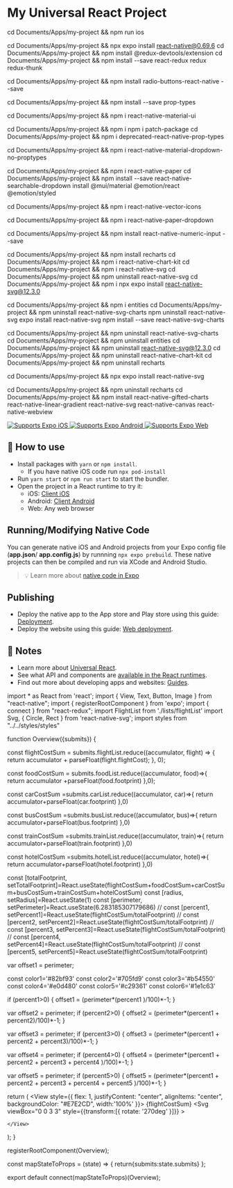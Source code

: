# My Universal React Project

cd Documents/Apps/my-project && npm run ios

cd Documents/Apps/my-project && npx expo install react-native@0.69.6
cd Documents/Apps/my-project && npm install @redux-devtools/extension
cd Documents/Apps/my-project && npm install --save react-redux redux redux-thunk

cd Documents/Apps/my-project && npm install radio-buttons-react-native --save

 cd Documents/Apps/my-project && npm install --save prop-types

  cd Documents/Apps/my-project && npm i react-native-material-ui

  cd Documents/Apps/my-project && npm i npm i patch-package
  cd Documents/Apps/my-project && npm i deprecated-react-native-prop-types

  cd Documents/Apps/my-project && npm i react-native-material-dropdown-no-proptypes

  cd Documents/Apps/my-project && npm i react-native-paper
  cd Documents/Apps/my-project && npm install --save react-native-searchable-dropdown
  install @mui/material @emotion/react @emotion/styled

  cd Documents/Apps/my-project && npm i react-native-vector-icons

  cd Documents/Apps/my-project && npm i react-native-paper-dropdown

  cd Documents/Apps/my-project && npm install react-native-numeric-input --save

  cd Documents/Apps/my-project && npm install recharts
  cd Documents/Apps/my-project && npm i react-native-chart-kit
  cd Documents/Apps/my-project && npm i react-native-svg
  cd Documents/Apps/my-project && npm uninstall react-native-svg
  cd Documents/Apps/my-project && npm i npx expo install react-native-svg@12.3.0

  cd Documents/Apps/my-project && npm i entities
  cd Documents/Apps/my-project && npm uninstall react-native-svg-charts
  npm uninstall react-native-svg
  expo install react-native-svg
  npm install --save react-native-svg-charts


  cd Documents/Apps/my-project && npm uninstall react-native-svg-charts
  cd Documents/Apps/my-project && npm uninstall entities
  cd Documents/Apps/my-project && npm uninstall react-native-svg@12.3.0
  cd Documents/Apps/my-project && npm uninstall react-native-chart-kit
  cd Documents/Apps/my-project && npm uninstall recharts

  cd Documents/Apps/my-project && npx expo install react-native-svg

  cd Documents/Apps/my-project && npm uninstall recharts
  cd Documents/Apps/my-project && npm install react-native-gifted-charts react-native-linear-gradient react-native-svg react-native-canvas react-native-webview

<p>
  <!-- iOS -->
  <a href="https://itunes.apple.com/app/apple-store/id982107779">
    <img alt="Supports Expo iOS" longdesc="Supports Expo iOS" src="https://img.shields.io/badge/iOS-4630EB.svg?style=flat-square&logo=APPLE&labelColor=999999&logoColor=fff" />
  </a>
  <!-- Android -->
  <a href="https://play.google.com/store/apps/details?id=host.exp.exponent&referrer=blankexample">
    <img alt="Supports Expo Android" longdesc="Supports Expo Android" src="https://img.shields.io/badge/Android-4630EB.svg?style=flat-square&logo=ANDROID&labelColor=A4C639&logoColor=fff" />
  </a>
  <!-- Web -->
  <a href="https://docs.expo.dev/workflow/web/">
    <img alt="Supports Expo Web" longdesc="Supports Expo Web" src="https://img.shields.io/badge/web-4630EB.svg?style=flat-square&logo=GOOGLE-CHROME&labelColor=4285F4&logoColor=fff" />
  </a>
</p>

## 🚀 How to use

- Install packages with `yarn` or `npm install`.
  - If you have native iOS code run `npx pod-install`
- Run `yarn start` or `npm run start` to start the bundler.
- Open the project in a React runtime to try it:
  - iOS: [Client iOS](https://itunes.apple.com/app/apple-store/id982107779)
  - Android: [Client Android](https://play.google.com/store/apps/details?id=host.exp.exponent&referrer=blankexample)
  - Web: Any web browser

## Running/Modifying Native Code

You can generate native iOS and Android projects from your Expo config file (**app.json**/ **app.config.js**) by runnning `npx expo prebuild`. These native projects can then be compiled and run via XCode and Android Studio.

> 💡 Learn more about [native code in Expo](https://docs.expo.dev/workflow/customizing/)

## Publishing

- Deploy the native app to the App store and Play store using this guide: [Deployment](https://docs.expo.dev/distribution/app-stores/).
- Deploy the website using this guide: [Web deployment](https://docs.expo.dev/distribution/publishing-websites/).

## 📝 Notes

- Learn more about [Universal React](https://docs.expo.dev/).
- See what API and components are [available in the React runtimes](https://docs.expo.dev/versions/latest/).
- Find out more about developing apps and websites: [Guides](https://docs.expo.dev/guides/).



<!-- Overview backup -->

import * as React from 'react';
import { View, Text, Button, Image } from "react-native";
import { registerRootComponent } from 'expo';
import { connect } from "react-redux";
import FlightList from './lists/flightList'
import Svg, { Circle, Rect } from 'react-native-svg';
import styles from "../../styles/styles"

function Overview({submits}) {

  const flightCostSum = submits.flightList.reduce((accumulator, flight) => {
    return accumulator + parseFloat(flight.flightCost);
  }, 0);

  const foodCostSum = submits.foodList.reduce((accumulator, food)=>{
    return accumulator +parseFloat(food.footprint)
  },0);

  const carCostSum =submits.carList.reduce((accumulator, car)=>{
    return accumulator+parseFloat(car.footprint)
  },0)

  const busCostSum =submits.busList.reduce((accumulator, bus)=>{
    return accumulator+parseFloat(bus.footprint)
  },0)

  const trainCostSum =submits.trainList.reduce((accumulator, train)=>{
    return accumulator+parseFloat(train.footprint)
  },0)

  const hotelCostSum =submits.hotelList.reduce((accumulator, hotel)=>{
    return accumulator+parseFloat(hotel.footprint)
  },0)

  const [totalFootprint, setTotalFootprint]=React.useState(flightCostSum+foodCostSum+carCostSum+busCostSum+trainCostSum+hotelCostSum)
  const [radius, setRadius]=React.useState(1)
  const [perimeter, setPerimeter]=React.useState(6.283185307179686)
  // const [percent1, setPercent1]=React.useState(flightCostSum/totalFootprint)
  // const [percent2, setPercent2]=React.useState(flightCostSum/totalFootprint)
  // const [percent3, setPercent3]=React.useState(flightCostSum/totalFootprint)
  // const [percent4, setPercent4]=React.useState(flightCostSum/totalFootprint)
  // const [percent5, setPercent5]=React.useState(flightCostSum/totalFootprint)

  var offset1 = perimeter;




  const color1='#82bf93'
  const color2='#705fd9'
  const color3='#b54550'
  const color4='#e0d480'
  const color5='#c29361'
  const color6='#1e1c63'


if (percent1>0) {
  offset1 = (perimeter*(percent1 )/100)*-1;
}

var offset2 = perimeter;
if (percent2>0) {
  offset2 = (perimeter*(percent1 + percent2)/100)*-1;
}

var offset3 = perimeter;
if (percent3>0) {
  offset3 = (perimeter*(percent1 + percent2 + percent3)/100)*-1;
}

var offset4 = perimeter;
if (percent4>0) {
  offset4 = (perimeter*(percent1 + percent2 + percent3 + percent4 )/100)*-1;
}

var offset5 = perimeter;
if (percent5>0) {
  offset5 = (perimeter*(percent1 + percent2 + percent3 + percent4 + percent5 )/100)*-1;
}





  return (
    <View
      style={{
        flex: 1,
        justifyContent: "center",
        alignItems: "center",
        backgroundColor: "#E7E2CD",
        width:'100%'
      }}>
      <Text>{flightCostSum}</Text>
        <Svg viewBox="0 0 3 3" style={{transform:[{ rotate: '270deg' }]}}  >
              <Circle cx="1.5" cy="1.5" r={radius} fill="white" />
              <Circle cx="1.5" cy="1.5" r={radius} fill="transparent" stroke={color1} strokeWidth="0.61" />
              <Circle cx="1.5" cy="1.5" r={radius} fill="transparent" stroke={color2} strokeWidth="0.61" strokeDasharray={perimeter}  strokeDashoffset={offset1} />
              <Circle cx="1.5" cy="1.5" r={radius} fill="transparent" stroke={color3} strokeWidth="0.61" strokeDasharray={perimeter} strokeDashoffset={offset2}/>
              <Circle cx="1.5" cy="1.5" r={radius} fill="transparent" stroke={color4} strokeWidth="0.61" strokeDasharray={perimeter} strokeDashoffset={offset3}/>
              <Circle cx="1.5" cy="1.5" r={radius} fill="transparent" stroke={color5} strokeWidth="0.61" strokeDasharray={perimeter} strokeDashoffset={offset4}/>
              <Circle cx="1.5" cy="1.5" r={radius} fill="transparent" stroke={color6} strokeWidth="0.61" strokeDasharray={perimeter} strokeDashoffset={offset5}/>
          </Svg>

    </View>
  );
}

registerRootComponent(Overview);

const mapStateToProps = (state) => {
  return{submits:state.submits}
};

export default connect(mapStateToProps)(Overview);
